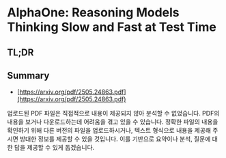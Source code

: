 # AlphaOne: Reasoning Models Thinking Slow and Fast at Test Time
## TL;DR
## Summary
- [https://arxiv.org/pdf/2505.24863.pdf](https://arxiv.org/pdf/2505.24863.pdf)

업로드된 PDF 파일은 직접적으로 내용이 제공되지 않아 분석할 수 없었습니다. PDF의 내용을 보거나 다운로드하는데 어려움을 겪고 있을 수 있습니다. 정확한 파일의 내용을 확인하기 위해 다른 버전의 파일을 업로드하시거나, 텍스트 형식으로 내용을 제공해 주시면 방대한 정보를 제공할 수 있을 것입니다. 이를 기반으로 요약이나 분석, 질문에 대한 답을 제공할 수 있게 돕겠습니다.